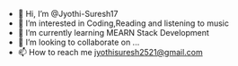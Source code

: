 - 👋 Hi, I’m @Jyothi-Suresh17
- 👀 I’m interested in Coding,Reading and listening to music
- 🌱 I’m currently learning MEARN Stack Development
- 💞️ I’m looking to collaborate on ...
- 📫 How to reach me jyothisuresh2521@gmail.com


<!---
Jyothi-Suresh17/Jyothi-Suresh17 is a ✨ special ✨ repository because its `README.md` (this file) appears on your GitHub profile.
You can click the Preview link to take a look at your changes.
--->
